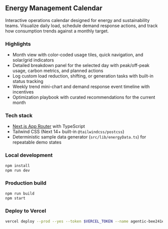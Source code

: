 ## Energy Management Calendar

Interactive operations calendar designed for energy and sustainability teams. Visualize daily load, schedule demand response actions, and track how consumption trends against a monthly target.

### Highlights
- Month view with color-coded usage tiles, quick navigation, and solar/grid indicators
- Detailed breakdown panel for the selected day with peak/off-peak usage, carbon metrics, and planned actions
- Log custom load reduction, shifting, or generation tasks with built-in status tracking
- Weekly trend mini-chart and demand response event timeline with incentives
- Optimization playbook with curated recommendations for the current month

### Tech stack
- [Next.js App Router](https://nextjs.org/docs/app) with TypeScript
- Tailwind CSS (Next 14+ built-in `@tailwindcss/postcss`)
- Deterministic sample data generator (`src/lib/energyData.ts`) for repeatable demo states

### Local development
```bash
npm install
npm run dev
```

### Production build
```bash
npm run build
npm start
```

### Deploy to Vercel
```bash
vercel deploy --prod --yes --token $VERCEL_TOKEN --name agentic-bee241ed
```
